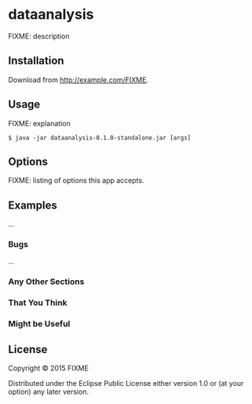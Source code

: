 # dataanalysis

FIXME: description

## Installation

Download from http://example.com/FIXME.

## Usage

FIXME: explanation

    $ java -jar dataanalysis-0.1.0-standalone.jar [args]

## Options

FIXME: listing of options this app accepts.

## Examples

...

### Bugs

...

### Any Other Sections
### That You Think
### Might be Useful

## License

Copyright © 2015 FIXME

Distributed under the Eclipse Public License either version 1.0 or (at
your option) any later version.
